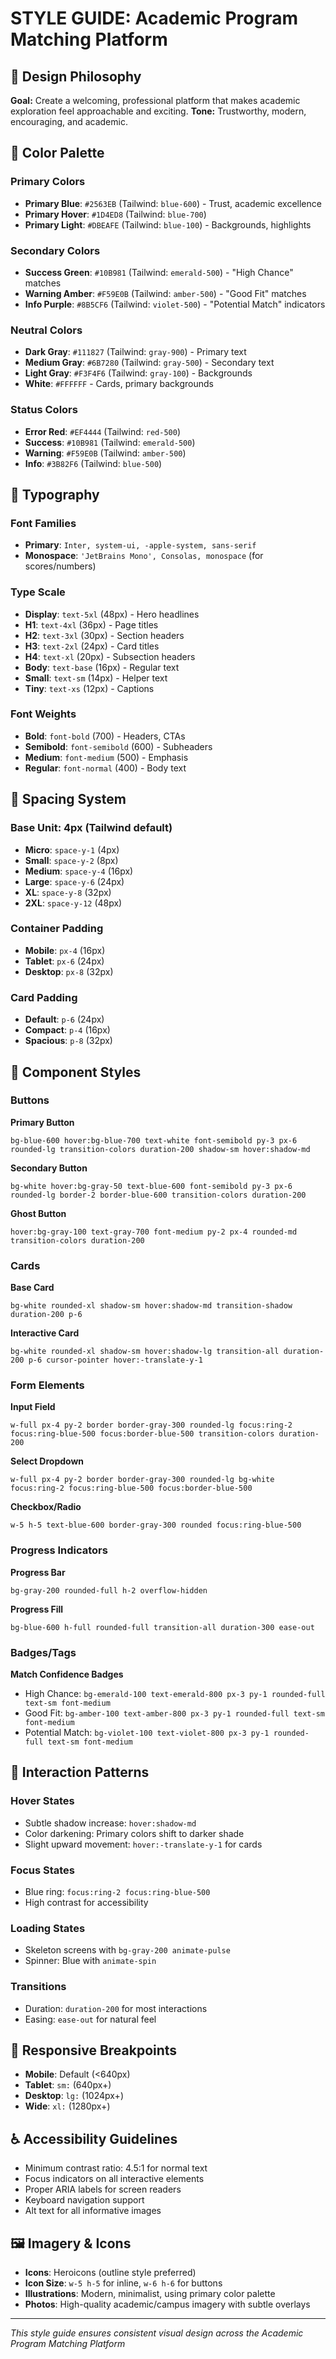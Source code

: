 # STYLE GUIDE: Academic Program Matching Platform

## 🎨 Design Philosophy
**Goal:** Create a welcoming, professional platform that makes academic exploration feel approachable and exciting.
**Tone:** Trustworthy, modern, encouraging, and academic.

## 🎨 Color Palette

### Primary Colors
- **Primary Blue**: `#2563EB` (Tailwind: `blue-600`) - Trust, academic excellence
- **Primary Hover**: `#1D4ED8` (Tailwind: `blue-700`)
- **Primary Light**: `#DBEAFE` (Tailwind: `blue-100`) - Backgrounds, highlights

### Secondary Colors
- **Success Green**: `#10B981` (Tailwind: `emerald-500`) - "High Chance" matches
- **Warning Amber**: `#F59E0B` (Tailwind: `amber-500`) - "Good Fit" matches
- **Info Purple**: `#8B5CF6` (Tailwind: `violet-500`) - "Potential Match" indicators

### Neutral Colors
- **Dark Gray**: `#111827` (Tailwind: `gray-900`) - Primary text
- **Medium Gray**: `#6B7280` (Tailwind: `gray-500`) - Secondary text
- **Light Gray**: `#F3F4F6` (Tailwind: `gray-100`) - Backgrounds
- **White**: `#FFFFFF` - Cards, primary backgrounds

### Status Colors
- **Error Red**: `#EF4444` (Tailwind: `red-500`)
- **Success**: `#10B981` (Tailwind: `emerald-500`)
- **Warning**: `#F59E0B` (Tailwind: `amber-500`)
- **Info**: `#3B82F6` (Tailwind: `blue-500`)

## 📝 Typography

### Font Families
- **Primary**: `Inter, system-ui, -apple-system, sans-serif`
- **Monospace**: `'JetBrains Mono', Consolas, monospace` (for scores/numbers)

### Type Scale
- **Display**: `text-5xl` (48px) - Hero headlines
- **H1**: `text-4xl` (36px) - Page titles
- **H2**: `text-3xl` (30px) - Section headers
- **H3**: `text-2xl` (24px) - Card titles
- **H4**: `text-xl` (20px) - Subsection headers
- **Body**: `text-base` (16px) - Regular text
- **Small**: `text-sm` (14px) - Helper text
- **Tiny**: `text-xs` (12px) - Captions

### Font Weights
- **Bold**: `font-bold` (700) - Headers, CTAs
- **Semibold**: `font-semibold` (600) - Subheaders
- **Medium**: `font-medium` (500) - Emphasis
- **Regular**: `font-normal` (400) - Body text

## 📐 Spacing System

### Base Unit: 4px (Tailwind default)
- **Micro**: `space-y-1` (4px)
- **Small**: `space-y-2` (8px)
- **Medium**: `space-y-4` (16px)
- **Large**: `space-y-6` (24px)
- **XL**: `space-y-8` (32px)
- **2XL**: `space-y-12` (48px)

### Container Padding
- **Mobile**: `px-4` (16px)
- **Tablet**: `px-6` (24px)
- **Desktop**: `px-8` (32px)

### Card Padding
- **Default**: `p-6` (24px)
- **Compact**: `p-4` (16px)
- **Spacious**: `p-8` (32px)

## 🧩 Component Styles

### Buttons
**Primary Button**
```
bg-blue-600 hover:bg-blue-700 text-white font-semibold py-3 px-6 rounded-lg transition-colors duration-200 shadow-sm hover:shadow-md
```

**Secondary Button**
```
bg-white hover:bg-gray-50 text-blue-600 font-semibold py-3 px-6 rounded-lg border-2 border-blue-600 transition-colors duration-200
```

**Ghost Button**
```
hover:bg-gray-100 text-gray-700 font-medium py-2 px-4 rounded-md transition-colors duration-200
```

### Cards
**Base Card**
```
bg-white rounded-xl shadow-sm hover:shadow-md transition-shadow duration-200 p-6
```

**Interactive Card**
```
bg-white rounded-xl shadow-sm hover:shadow-lg transition-all duration-200 p-6 cursor-pointer hover:-translate-y-1
```

### Form Elements
**Input Field**
```
w-full px-4 py-2 border border-gray-300 rounded-lg focus:ring-2 focus:ring-blue-500 focus:border-blue-500 transition-colors duration-200
```

**Select Dropdown**
```
w-full px-4 py-2 border border-gray-300 rounded-lg bg-white focus:ring-2 focus:ring-blue-500 focus:border-blue-500
```

**Checkbox/Radio**
```
w-5 h-5 text-blue-600 border-gray-300 rounded focus:ring-blue-500
```

### Progress Indicators
**Progress Bar**
```
bg-gray-200 rounded-full h-2 overflow-hidden
```

**Progress Fill**
```
bg-blue-600 h-full rounded-full transition-all duration-300 ease-out
```

### Badges/Tags
**Match Confidence Badges**
- High Chance: `bg-emerald-100 text-emerald-800 px-3 py-1 rounded-full text-sm font-medium`
- Good Fit: `bg-amber-100 text-amber-800 px-3 py-1 rounded-full text-sm font-medium`
- Potential Match: `bg-violet-100 text-violet-800 px-3 py-1 rounded-full text-sm font-medium`

## 🎯 Interaction Patterns

### Hover States
- Subtle shadow increase: `hover:shadow-md`
- Color darkening: Primary colors shift to darker shade
- Slight upward movement: `hover:-translate-y-1` for cards

### Focus States
- Blue ring: `focus:ring-2 focus:ring-blue-500`
- High contrast for accessibility

### Loading States
- Skeleton screens with `bg-gray-200 animate-pulse`
- Spinner: Blue with `animate-spin`

### Transitions
- Duration: `duration-200` for most interactions
- Easing: `ease-out` for natural feel

## 📱 Responsive Breakpoints
- **Mobile**: Default (<640px)
- **Tablet**: `sm:` (640px+)
- **Desktop**: `lg:` (1024px+)
- **Wide**: `xl:` (1280px+)

## ♿ Accessibility Guidelines
- Minimum contrast ratio: 4.5:1 for normal text
- Focus indicators on all interactive elements
- Proper ARIA labels for screen readers
- Keyboard navigation support
- Alt text for all informative images

## 🖼️ Imagery & Icons
- **Icons**: Heroicons (outline style preferred)
- **Icon Size**: `w-5 h-5` for inline, `w-6 h-6` for buttons
- **Illustrations**: Modern, minimalist, using primary color palette
- **Photos**: High-quality academic/campus imagery with subtle overlays

---
*This style guide ensures consistent visual design across the Academic Program Matching Platform* 